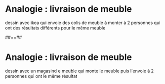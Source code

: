 # Analogie : livraison de meuble

dessin avec ikea qui envoie des colis de meuble à monter à 2 personnes qui ont des résultats différents pour le même meuble

##==##
# Analogie : livraison de meuble

dessin avec un magasind e meuble qui monte le meuble puis l'envoie à 2 personnes qui ont le même résultat
